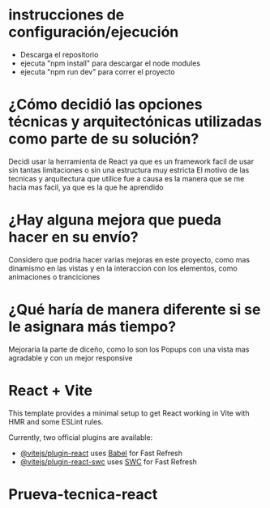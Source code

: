 # instrucciones de configuración/ejecución
- Descarga el repositorio
- ejecuta "npm install" para descargar el node modules
- ejecuta "npm run dev" para correr el proyecto

# ¿Cómo decidió las opciones técnicas y arquitectónicas utilizadas como parte de su solución?
Decidi usar la herramienta de React ya que es un framework facil de usar sin tantas limitaciones o sin una estructura muy estricta
El motivo de las tecnicas y arquitectura que utilice fue a causa es la manera que se me hacia mas facil, ya que es la que he aprendido

# ¿Hay alguna mejora que pueda hacer en su envío?
Considero que podria hacer varias mejoras en este proyecto, como mas dinamismo en las vistas y en la interaccion con los elementos, como animaciones o tranciciones

# ¿Qué haría de manera diferente si se le asignara más tiempo?
Mejoraria la parte de diceño, como lo son los Popups con una vista mas agradable y con un mejor responsive


# React + Vite

This template provides a minimal setup to get React working in Vite with HMR and some ESLint rules.

Currently, two official plugins are available:

- [@vitejs/plugin-react](https://github.com/vitejs/vite-plugin-react/blob/main/packages/plugin-react/README.md) uses [Babel](https://babeljs.io/) for Fast Refresh
- [@vitejs/plugin-react-swc](https://github.com/vitejs/vite-plugin-react-swc) uses [SWC](https://swc.rs/) for Fast Refresh
# Prueva-tecnica-react
